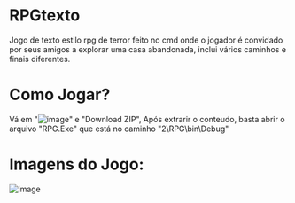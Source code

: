 # RPGtexto

Jogo de texto estilo rpg de terror feito no cmd onde o jogador é convidado por seus amigos a explorar uma casa abandonada, inclui vários caminhos e finais diferentes.

# Como Jogar?

Vá em "![image](https://github.com/gabs4841/RPGtexto/assets/74026100/d0d4dc87-b482-4ede-8787-79173f1656e2)" e "Download ZIP", Após extrarir o conteudo, basta abrir o arquivo "RPG.Exe" que está no caminho "2\RPG\bin\Debug"

# Imagens do Jogo:
![image](https://github.com/gabs4841/RPGtexto/assets/74026100/688b9603-81ec-4a38-8f02-0e233226775a)
